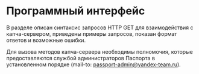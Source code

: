 # Программный интерфейс

В разделе описан синтаксис запросов HTTP GET для взаимодействия с капча-сервером, приведены примеры запросов, показан формат ответов и возможные ошибки.

Для вызова методов капча-сервера необходимы полномочия, которые предоставляются службой администраторов Паспорта в установленном порядке (mail-to: [passport-admin@yandex-team.ru](mailto:passport-admin@yandex-team.ru)).








